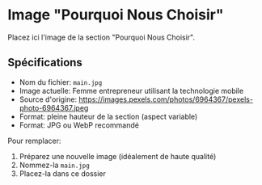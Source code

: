 # Image "Pourquoi Nous Choisir"

Placez ici l'image de la section "Pourquoi Nous Choisir".

## Spécifications
- Nom du fichier: `main.jpg`
- Image actuelle: Femme entrepreneur utilisant la technologie mobile
- Source d'origine: https://images.pexels.com/photos/6964367/pexels-photo-6964367.jpeg
- Format: pleine hauteur de la section (aspect variable)
- Format: JPG ou WebP recommandé

Pour remplacer:
1. Préparez une nouvelle image (idéalement de haute qualité)
2. Nommez-la `main.jpg`
3. Placez-la dans ce dossier